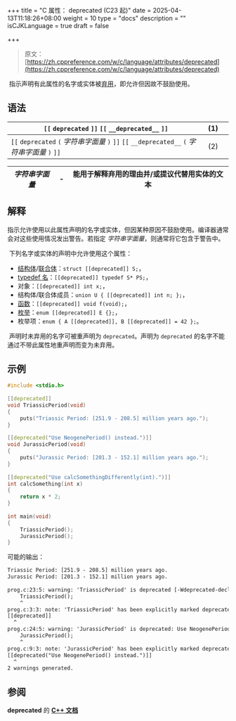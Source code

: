 +++
title = "C 属性： deprecated (C23 起)"
date = 2025-04-13T11:18:26+08:00
weight = 10
type = "docs"
description = ""
isCJKLanguage = true
draft = false

+++

> 原文：[https://zh.cppreference.com/w/c/language/attributes/deprecated](https://zh.cppreference.com/w/c/language/attributes/deprecated)

​	指示声明有此属性的名字或实体被[弃用](https://en.wikipedia.org/wiki/Deprecation)，即允许但因故不鼓励使用。

## 语法

| `[[` `deprecated` `]]` `[[` `__deprecated__` `]]`            | (1)  |      |
| ------------------------------------------------------------ | ---- | ---- |
| `[[` `deprecated` `(` *字符串字面量* `)` `]]` `[[` `__deprecated__` `(` *字符串字面量* `)` `]]` | (2)  |      |

| *字符串字面量* | -    | 能用于解释弃用的理由并/或提议代替用实体的文本 |
| -------------- | ---- | --------------------------------------------- |

## 解释

​	指示允许使用以此属性声明的名字或实体，但因某种原因不鼓励使用。编译器通常会对这些使用情况发出警告。若指定 *字符串字面量*，则通常将它包含于警告中。

​	下列名字或实体的声明中允许使用这个属性：

- [结构体](https://zh.cppreference.com/w/c/language/struct)/[联合体](https://zh.cppreference.com/w/c/language/union)：`struct [[deprecated]] S;`，
- [typedef 名](https://zh.cppreference.com/w/c/language/typedef)：`[[deprecated]] typedef S* PS;`，
- 对象：`[[deprecated]] int x;`，
- 结构体/联合体成员：`union U { [[deprecated]] int n; };`，
- [函数](https://zh.cppreference.com/w/c/language/function_definition)：`[[deprecated]] void f(void);`，
- [枚举](https://zh.cppreference.com/w/c/language/enum)：`enum [[deprecated]] E {};`，
- 枚举项：`enum { A [[deprecated]], B [[deprecated]] = 42 };`。

​	声明时未弃用的名字可被重声明为 `deprecated`。声明为 `deprecated` 的名字不能通过不带此属性地重声明而变为未弃用。

## 示例

```c
#include <stdio.h>
 
[[deprecated]]
void TriassicPeriod(void)
{
    puts("Triassic Period: [251.9 - 208.5] million years ago.");
}
 
[[deprecated("Use NeogenePeriod() instead.")]]
void JurassicPeriod(void)
{
    puts("Jurassic Period: [201.3 - 152.1] million years ago.");
}
 
[[deprecated("Use calcSomethingDifferently(int).")]]
int calcSomething(int x)
{
    return x * 2;
}
 
int main(void)
{
    TriassicPeriod();
    JurassicPeriod();
}
```

可能的输出：

```txt
Triassic Period: [251.9 - 208.5] million years ago.
Jurassic Period: [201.3 - 152.1] million years ago.
 
prog.c:23:5: warning: 'TriassicPeriod' is deprecated [-Wdeprecated-declarations]
    TriassicPeriod();
    ^
prog.c:3:3: note: 'TriassicPeriod' has been explicitly marked deprecated here
[[deprecated]]
  ^
prog.c:24:5: warning: 'JurassicPeriod' is deprecated: Use NeogenePeriod() instead. [-Wdeprecated-declarations]
    JurassicPeriod();
    ^
prog.c:9:3: note: 'JurassicPeriod' has been explicitly marked deprecated here
[[deprecated("Use NeogenePeriod() instead.")]]
  ^
2 warnings generated.
```

## 参阅

**deprecated** 的 **[C++ 文档](https://zh.cppreference.com/w/cpp/language/attributes/deprecated)**